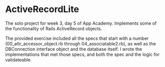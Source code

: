 # ActiveRecordLite

The solo project for week 3, day 5 of App Academy. Implements some of the functionality of Rails ActiveRecord objects.

The provided exercise included all the specs that start with a number (00_attr_accessor_object.rb through 04_associatable2.rb), as well as the DBConnection interface object and the database itself. I wrote the implementations that met those specs, and both the spec and the logic for validateable.
